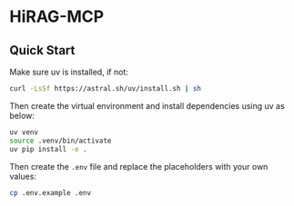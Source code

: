 # HiRAG-MCP

## Quick Start

Make sure uv is installed, if not:
```bash
curl -LsSf https://astral.sh/uv/install.sh | sh
```

Then create the virtual environment and install dependencies using uv as below:
```bash
uv venv
source .venv/bin/activate
uv pip install -e .
```

Then create the `.env` file and replace the placeholders with your own values:
```bash
cp .env.example .env
```
